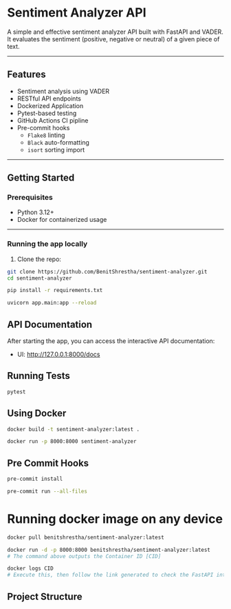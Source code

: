 # Sentiment Analyzer API

A simple and effective sentiment analyzer API built with FastAPI and VADER. It evaluates the sentiment (positive, negative or neutral) of a given piece of text.

---

## Features
- Sentiment analysis using VADER
- RESTful API endpoints
- Dockerized Application
- Pytest-based testing
- GitHub Actions CI pipline
- Pre-commit hooks
    - `Flake8` linting 
    - `Black` auto-formatting 
    - `isort` sorting import 

---

## Getting Started 

### Prerequisites 

- Python 3.12+
- Docker for containerized usage

---

### Running the app locally

1. Clone the repo:
```bash
git clone https://github.com/BenitShrestha/sentiment-analyzer.git
cd sentiment-analyzer

pip install -r requirements.txt

uvicorn app.main:app --reload
```
## API Documentation
After starting the app, you can access the interactive API documentation:

- UI: http://127.0.0.1:8000/docs

## Running Tests
```bash
pytest
```

## Using Docker
```bash
docker build -t sentiment-analyzer:latest . 

docker run -p 8000:8000 sentiment-analyzer
```

## Pre Commit Hooks
```bash
pre-commit install

pre-commit run --all-files
```

# Running docker image on any device
```bash
docker pull benitshrestha/sentiment-analyzer:latest

docker run -d -p 8000:8000 benitshrestha/sentiment-analyzer:latest
# The command above outputs the Container ID [CID]

docker logs CID
# Execute this, then follow the link generated to check the FastAPI interface
```

## Project Structure 
